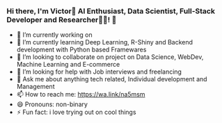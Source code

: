 ### Hi there, I'm Victor👋 AI Enthusiast, Data Scientist, Full-Stack Developer and Researcher👨‍💻! 👋

- 🔭 I’m currently working on 
- 🌱 I’m currently learning Deep Learning, R-Shiny and Backend development with Python based Framewares
- 👯 I’m looking to collaborate on project on Data Science, WebDev, Machine Learning and E-commerce
- 🤔 I’m looking for help with Job interviews and freelancing
- 💬 Ask me about anything tech related, Individual development and Management 
- 📫 How to reach me: https://wa.link/na5msm 
- 😄 Pronouns: non-binary
- ⚡ Fun fact: i love trying out on cool things
